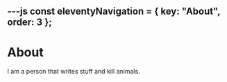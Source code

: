 ---js
const eleventyNavigation = {
	key: "About",
	order: 3
};
---
# About

I am a person that writes stuff and kill animals.
